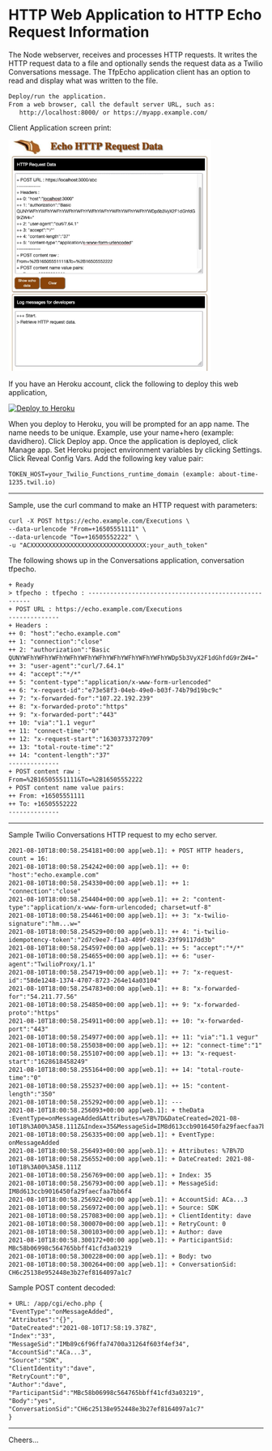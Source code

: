 # HTTP Web Application to HTTP Echo Request Information

The Node webserver, receives and processes HTTP requests.
It writes the HTTP request data to a file and optionally sends the request data as a Twilio Conversations message.
The TfpEcho application client has an option to read and display what was written to the file.
````
Deploy/run the application.
From a web browser, call the default server URL, such as:
   http://localhost:8000/ or https://myapp.example.com/
````
Client Application screen print:

<img src="clientapp.jpg" width="400"/>

If you have an Heroku account, click the following to deploy this web application,

[![Deploy to Heroku](https://www.herokucdn.com/deploy/button.svg)](https://heroku.com/deploy?template=https://github.com/tigerfarm/tfpecho)

When you deploy to Heroku, you will be prompted for an app name. 
The name needs to be unique. Example, use your name+hero (example: davidhero). 
Click Deploy app. Once the application is deployed, click Manage app. 
Set Heroku project environment variables by clicking Settings. 
Click Reveal Config Vars. Add the following key value pair:
````
TOKEN_HOST=your_Twilio_Functions_runtime_domain (example: about-time-1235.twil.io)
````

--------------------------------------------------------------------------------
Sample, use the curl command to make an HTTP request with parameters:
````
curl -X POST https://echo.example.com/Executions \
--data-urlencode "From=+16505551111" \
--data-urlencode "To=+16505552222" \
-u "ACXXXXXXXXXXXXXXXXXXXXXXXXXXXXXXXX:your_auth_token"
````

The following shows up in the Conversations application, conversation tfpecho.
````
+ Ready
> tfpecho : tfpecho : ------------------------------------------------------
+ POST URL : https://echo.example.com/Executions
--------------
+ Headers : 
++ 0: "host":"echo.example.com"
++ 1: "connection":"close"
++ 2: "authorization":"Basic QUNYWFhYWFhYWFhYWFhYWFhYWFhYWFhYWFhYWFhYWFhYWDp5b3VyX2F1dGhfdG9rZW4="
++ 3: "user-agent":"curl/7.64.1"
++ 4: "accept":"*/*"
++ 5: "content-type":"application/x-www-form-urlencoded"
++ 6: "x-request-id":"e73e58f3-04eb-49e0-b03f-74b79d19bc9c"
++ 7: "x-forwarded-for":"107.22.192.239"
++ 8: "x-forwarded-proto":"https"
++ 9: "x-forwarded-port":"443"
++ 10: "via":"1.1 vegur"
++ 11: "connect-time":"0"
++ 12: "x-request-start":"1630373372709"
++ 13: "total-route-time":"2"
++ 14: "content-length":"37"
--------------
+ POST content raw : 
From=%2B16505551111&To=%2B16505552222
+ POST content name value pairs: 
++ From: +16505551111
++ To: +16505552222
--------------
````

--------------------------------------------------------------------------------
Sample Twilio Conversations HTTP request to my echo server.
````
2021-08-10T18:00:58.254181+00:00 app[web.1]: + POST HTTP headers, count = 16:
2021-08-10T18:00:58.254242+00:00 app[web.1]: ++ 0: "host":"echo.example.com"
2021-08-10T18:00:58.254330+00:00 app[web.1]: ++ 1: "connection":"close"
2021-08-10T18:00:58.254404+00:00 app[web.1]: ++ 2: "content-type":"application/x-www-form-urlencoded; charset=utf-8"
2021-08-10T18:00:58.254461+00:00 app[web.1]: ++ 3: "x-twilio-signature":"hm...w="
2021-08-10T18:00:58.254529+00:00 app[web.1]: ++ 4: "i-twilio-idempotency-token":"2d7c9ee7-f1a3-409f-9283-23f99117dd3b"
2021-08-10T18:00:58.254597+00:00 app[web.1]: ++ 5: "accept":"*/*"
2021-08-10T18:00:58.254655+00:00 app[web.1]: ++ 6: "user-agent":"TwilioProxy/1.1"
2021-08-10T18:00:58.254719+00:00 app[web.1]: ++ 7: "x-request-id":"58de1248-1374-4707-8723-264e14a03104"
2021-08-10T18:00:58.254783+00:00 app[web.1]: ++ 8: "x-forwarded-for":"54.211.77.56"
2021-08-10T18:00:58.254850+00:00 app[web.1]: ++ 9: "x-forwarded-proto":"https"
2021-08-10T18:00:58.254911+00:00 app[web.1]: ++ 10: "x-forwarded-port":"443"
2021-08-10T18:00:58.254977+00:00 app[web.1]: ++ 11: "via":"1.1 vegur"
2021-08-10T18:00:58.255038+00:00 app[web.1]: ++ 12: "connect-time":"1"
2021-08-10T18:00:58.255107+00:00 app[web.1]: ++ 13: "x-request-start":"1628618458249"
2021-08-10T18:00:58.255164+00:00 app[web.1]: ++ 14: "total-route-time":"0"
2021-08-10T18:00:58.255237+00:00 app[web.1]: ++ 15: "content-length":"350"
2021-08-10T18:00:58.255292+00:00 app[web.1]: ---
2021-08-10T18:00:58.256093+00:00 app[web.1]: + theData :EventType=onMessageAdded&Attributes=%7B%7D&DateCreated=2021-08-10T18%3A00%3A58.111Z&Index=35&MessageSid=IM8d613ccb9016450fa29faecfaa7bb6f4&AccountSid=ACa...3&Source=SDK&ClientIdentity=dave&RetryCount=0&Author=dave&ParticipantSid=MBc58b06998c564765bbff41cfd3a03219&Body=two&ConversationSid=CH6c25138e952448e3b27ef8164097a1c7:
2021-08-10T18:00:58.256335+00:00 app[web.1]: + EventType: onMessageAdded
2021-08-10T18:00:58.256493+00:00 app[web.1]: + Attributes: %7B%7D
2021-08-10T18:00:58.256552+00:00 app[web.1]: + DateCreated: 2021-08-10T18%3A00%3A58.111Z
2021-08-10T18:00:58.256769+00:00 app[web.1]: + Index: 35
2021-08-10T18:00:58.256793+00:00 app[web.1]: + MessageSid: IM8d613ccb9016450fa29faecfaa7bb6f4
2021-08-10T18:00:58.256922+00:00 app[web.1]: + AccountSid: ACa...3
2021-08-10T18:00:58.256972+00:00 app[web.1]: + Source: SDK
2021-08-10T18:00:58.257083+00:00 app[web.1]: + ClientIdentity: dave
2021-08-10T18:00:58.300070+00:00 app[web.1]: + RetryCount: 0
2021-08-10T18:00:58.300103+00:00 app[web.1]: + Author: dave
2021-08-10T18:00:58.300172+00:00 app[web.1]: + ParticipantSid: MBc58b06998c564765bbff41cfd3a03219
2021-08-10T18:00:58.300228+00:00 app[web.1]: + Body: two
2021-08-10T18:00:58.300264+00:00 app[web.1]: + ConversationSid: CH6c25138e952448e3b27ef8164097a1c7
````
Sample POST content decoded:
````
+ URL: /app/cgi/echo.php {
"EventType":"onMessageAdded",
"Attributes":"{}",
"DateCreated":"2021-08-10T17:58:19.378Z",
"Index":"33",
"MessageSid":"IMb89c6f96ffa74700a31264f603f4ef34",
"AccountSid":"ACa...3",
"Source":"SDK",
"ClientIdentity":"dave",
"RetryCount":"0",
"Author":"dave",
"ParticipantSid":"MBc58b06998c564765bbff41cfd3a03219",
"Body":"yes",
"ConversationSid":"CH6c25138e952448e3b27ef8164097a1c7"
} 
````

--------------------------------------------------------------------------------
Cheers...
